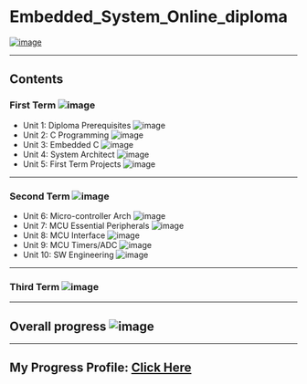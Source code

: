 # Embedded_System_Online_diploma

[![image](https://drive.google.com/uc?export=view&id=1Bcpl5OGMCVsqHlF52MFKXuOHNEaKHi92)](https://www.learn-in-depth.com/online-diploma/hsamy12@gmail.com)

---

## Contents

### First Term ![image](https://progress-bar.dev/100/?title=Done&color=00ff00)

- Unit 1: Diploma Prerequisites ![image](https://progress-bar.dev/100/?title=No_Assignments&color=bababa)
- Unit 2: C Programming ![image](https://progress-bar.dev/100/)
- Unit 3: Embedded C ![image](https://progress-bar.dev/100/)
- Unit 4: System Architect ![image](https://progress-bar.dev/100/)
- Unit 5: First Term Projects ![image](https://progress-bar.dev/100/)

---

### Second Term ![image](https://progress-bar.dev/75/?title=In_Progress&color=ff00ff)
- Unit 6:  Micro-controller Arch ![image](https://progress-bar.dev/100/)
- Unit 7:  MCU Essential Peripherals ![image](https://progress-bar.dev/100/)
- Unit 8:  MCU Interface ![image](https://progress-bar.dev/60/)
- Unit 9:  MCU Timers/ADC ![image](https://progress-bar.dev/0/)
- Unit 10: SW Engineering ![image](https://progress-bar.dev/0/)
---

### Third Term ![image](https://progress-bar.dev/0/?title=Waiting&color=ff0000)

---

## Overall progress ![image](https://progress-bar.dev/1/?scale=3&title=Terms&suffix=&width=230&color=aa00ff)

---

## My Progress Profile: [Click Here](https://www.learn-in-depth.com/online-diploma/hsamy12@gmail.com)